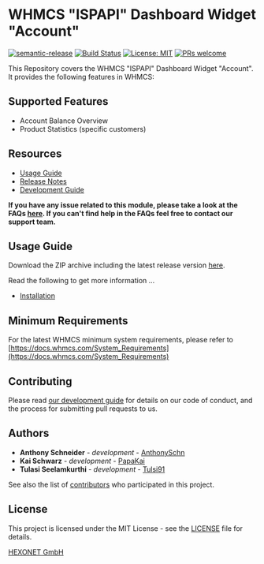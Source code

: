 # WHMCS "ISPAPI" Dashboard Widget "Account" #

[![semantic-release](https://img.shields.io/badge/%20%20%F0%9F%93%A6%F0%9F%9A%80-semantic--release-e10079.svg)](https://github.com/semantic-release/semantic-release)
[![Build Status](https://travis-ci.org/hexonet/whmcs-ispapi-widget-account.svg?branch=master)](https://travis-ci.org/hexonet/whmcs-ispapi-widget-account)
[![License: MIT](https://img.shields.io/badge/License-MIT-blue.svg)](https://opensource.org/licenses/MIT)
[![PRs welcome](https://img.shields.io/badge/PRs-welcome-brightgreen.svg)](https://github.com/hexonet/whmcs-ispapi-widget-account/blob/master/CONTRIBUTING.md)

This Repository covers the WHMCS "ISPAPI" Dashboard Widget "Account". It provides the following features in WHMCS:

## Supported Features ##

* Account Balance Overview
* Product Statistics (specific customers)

## Resources ##

* [Usage Guide](https://github.com/hexonet/whmcs-ispapi-widget-account/wiki/Usage-Guide)
* [Release Notes](https://github.com/hexonet/whmcs-ispapi-widget-account/releases)
* [Development Guide](https://github.com/hexonet/whmcs-ispapi-widget-account/wiki/Development-Guide)

**If you have any issue related to this module, please take a look at the FAQs [here](https://github.com/hexonet/whmcs-ispapi-widget-account/wiki/FAQs). If you can't find help in the FAQs feel free to contact our support team.**

## Usage Guide ##

Download the ZIP archive including the latest release version [here](https://github.com/hexonet/whmcs-ispapi-widget-account/raw/master/whmcs-ispapi-widget-account-latest.zip).

Read the following to get more information ...

* [Installation](https://github.com/hexonet/whmcs-ispapi-widget-account/wiki/Usage-Guide#installation)

## Minimum Requirements ##

For the latest WHMCS minimum system requirements, please refer to
[https://docs.whmcs.com/System_Requirements](https://docs.whmcs.com/System_Requirements)

## Contributing ##

Please read [our development guide](https://github.com/hexonet/whmcs-ispapi-widget-account/wiki/Development-Guide) for details on our code of conduct, and the process for submitting pull requests to us.

## Authors ##

* **Anthony Schneider** - *development* - [AnthonySchn](https://github.com/anthonyschn)
* **Kai Schwarz** - *development* - [PapaKai](https://github.com/papakai)
* **Tulasi Seelamkurthi** - *development* - [Tulsi91](https://github.com/tulsi91)

See also the list of [contributors](https://github.com/hexonet/whmcs-ispapi-widget-account/graphs/contributors) who participated in this project.

## License ##

This project is licensed under the MIT License - see the [LICENSE](https://github.com/hexonet/whmcs-ispapi-widget-account/blob/master/LICENSE) file for details.

[HEXONET GmbH](https://hexonet.net)
